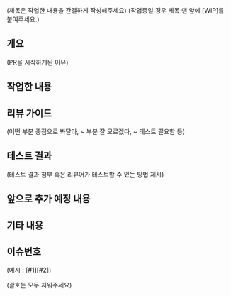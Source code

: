 (제목은 작업한 내용을 간결하게 작성해주세요)
(작업중일 경우 제목 맨 앞에 [WIP]를 붙여주세요.)

## 개요
(PR을 시작하게된 이유)

## 작업한 내용

## 리뷰 가이드 
(어떤 부분 중점으로 봐달라, ~ 부분 잘 모르겠다, ~ 테스트 필요함 등)

## 테스트 결과
(테스트 결과 첨부 혹은 리뷰어가 테스트할 수 있는 방법 제시)

## 앞으로 추가 예정 내용

## 기타 내용

## 이슈번호
(예시 : [#1][#2])

(괄호는 모두 지워주세요)